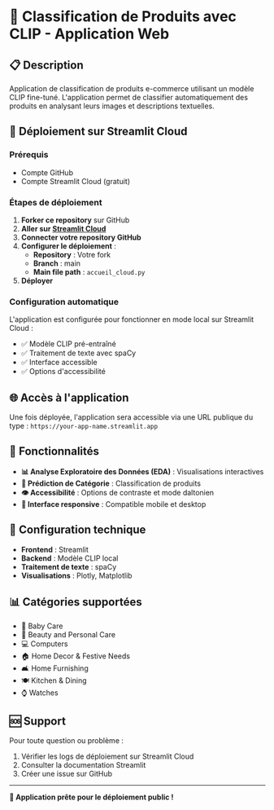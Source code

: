 # 🎯 Classification de Produits avec CLIP - Application Web

## 📋 Description

Application de classification de produits e-commerce utilisant un modèle CLIP fine-tuné. L'application permet de classifier automatiquement des produits en analysant leurs images et descriptions textuelles.

## 🚀 Déploiement sur Streamlit Cloud

### Prérequis
- Compte GitHub
- Compte Streamlit Cloud (gratuit)

### Étapes de déploiement

1. **Forker ce repository** sur GitHub
2. **Aller sur [Streamlit Cloud](https://share.streamlit.io/)**
3. **Connecter votre repository GitHub**
4. **Configurer le déploiement** :
   - **Repository** : Votre fork
   - **Branch** : main
   - **Main file path** : `accueil_cloud.py`
5. **Déployer**

### Configuration automatique

L'application est configurée pour fonctionner en mode local sur Streamlit Cloud :
- ✅ Modèle CLIP pré-entraîné
- ✅ Traitement de texte avec spaCy
- ✅ Interface accessible
- ✅ Options d'accessibilité

## 🌐 Accès à l'application

Une fois déployée, l'application sera accessible via une URL publique du type :
`https://your-app-name.streamlit.app`

## 🎯 Fonctionnalités

- **📊 Analyse Exploratoire des Données (EDA)** : Visualisations interactives
- **🔮 Prédiction de Catégorie** : Classification de produits
- **👁️ Accessibilité** : Options de contraste et mode daltonien
- **📱 Interface responsive** : Compatible mobile et desktop

## 🔧 Configuration technique

- **Frontend** : Streamlit
- **Backend** : Modèle CLIP local
- **Traitement de texte** : spaCy
- **Visualisations** : Plotly, Matplotlib

## 📊 Catégories supportées

- 👶 Baby Care
- 💄 Beauty and Personal Care
- 💻 Computers
- 🏠 Home Decor & Festive Needs
- 🛋️ Home Furnishing
- 🍽️ Kitchen & Dining
- ⌚ Watches

## 🆘 Support

Pour toute question ou problème :
1. Vérifier les logs de déploiement sur Streamlit Cloud
2. Consulter la documentation Streamlit
3. Créer une issue sur GitHub

---

**🎉 Application prête pour le déploiement public !**